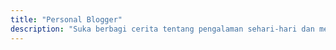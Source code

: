```yaml
---
title: "Personal Blogger"
description: "Suka berbagi cerita tentang pengalaman sehari-hari dan membagikan tutorial seputar teknologi."
---
```


